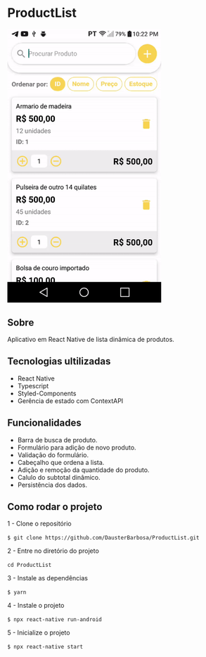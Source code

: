 # ProductList
<img src=".github/file.gif" width="350px"/>

## Sobre
<p>Aplicativo em React Native de lista dinâmica de produtos.</p>

## Tecnologias ultilizadas
<ul>
  <li>React Native</li>
  <li>Typescript</li>
  <li>Styled-Components</li>
  <li>Gerência de estado com ContextAPI</li>
</ul>

## Funcionalidades
<ul>
  <li>Barra de busca de produto.</li>
  <li>Formulário para adição de novo produto.</li>
  <li>Validação do formulário.</li>
  <li>Cabeçalho que ordena a lista.</li>
  <li>Adição e remoção da quantidade do produto.</li>
  <li>Calulo do subtotal dinâmico.</li>
  <li>Persistência dos dados.</li>
</ul>

## Como rodar o projeto

1 - Clone o repositório

`$ git clone https://github.com/DausterBarbosa/ProductList.git`

2 - Entre no diretório do projeto

`cd ProductList`

3 - Instale as dependências

`$ yarn`

4 - Instale o projeto

`$ npx react-native run-android`

5 - Inicialize o projeto

`$ npx react-native start`
